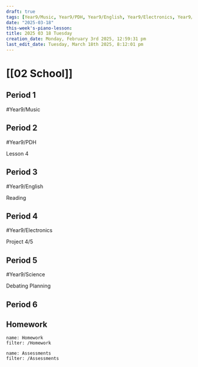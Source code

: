 ```yaml
---
draft: true
tags: [Year9/Music, Year9/PDH, Year9/English, Year9/Electronics, Year9/Science]
date: "2025-03-18"
this-week's-piano-lesson: 
title: 2025 03 18 Tuesday
creation_date: Monday, February 3rd 2025, 12:59:31 pm
last_edit_date: Tuesday, March 18th 2025, 8:12:01 pm
---
```


# [[02 School]]

## Period 1

#Year9/Music

## Period 2

#Year9/PDH

Lesson 4

## Period 3

#Year9/English

Reading

## Period 4

#Year9/Electronics

Project 4/5

## Period 5

#Year9/Science

Debating Planning

## Period 6

## Homework

```todoist
name: Homework
filter: /Homework
```

```todoist
name: Assessments
filter: /Assessments
```
